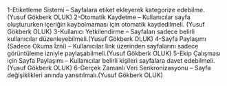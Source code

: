 1-Etiketleme Sistemi – Sayfalara etiket ekleyerek kategorize edebilme. (Yusuf Gökberk OLUK)
2-Otomatik Kaydetme – Kullanıcılar sayfa oluştururken içeriğin kaybolmaması için otomatik kaydedilmeli. (Yusuf Gökberk OLUK)
3-Kullanıcı Yetkilendirme – Sayfaları sadece belirli kullanıcılar düzenleyebilmeli.(Yusuf Gökberk OLUK)
4-Sayfa Paylaşımı (Sadece Okuma İzni) – Kullanıcılar link üzerinden sayfalarını sadece görüntüleme izniyle paylaşabilmeli.(Yusuf Gökberk OLUK)
5-Ekip Çalışması için Sayfa Paylaşımı – Kullanıcılar belirli kişileri sayfalara davet edebilmeli.(Yusuf Gökberk OLUK)
6-Gerçek Zamanlı Veri Senkronizasyonu – Sayfa değişiklikleri anında yansıtılmalı.(Yusuf Gökberk OLUK)
